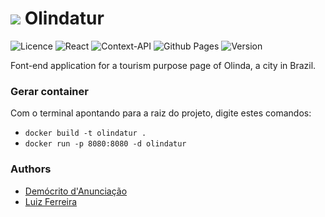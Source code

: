 # ![](/src/assets/img/favicon.ico) Olindatur

![Licence](https://img.shields.io/github/license/Ileriayo/markdown-badges?style=for-the-badge)
![React](https://img.shields.io/badge/react-%2320232a.svg?style=for-the-badge&logo=react&logoColor=%2361DAFB)
![Context-API](https://img.shields.io/badge/Context--Api-000000?style=for-the-badge&logo=react)
![Github Pages](https://img.shields.io/badge/github%20pages-121013?style=for-the-badge&logo=github&logoColor=white)
![Version](https://img.shields.io/badge/v.1.1.0-FDEE21?style=for-the-badge)

Font-end application for a tourism purpose page of Olinda, a city in Brazil.

### Gerar container

Com o terminal apontando para a raiz do projeto, digite estes comandos:
- ```docker build -t olindatur .```
- ```docker run -p 8080:8080 -d olindatur```

### Authors
- [Demócrito d'Anunciação](https://github.com/democrito88)
- [Luiz Ferreira](https://github.com/luizfernando1176)